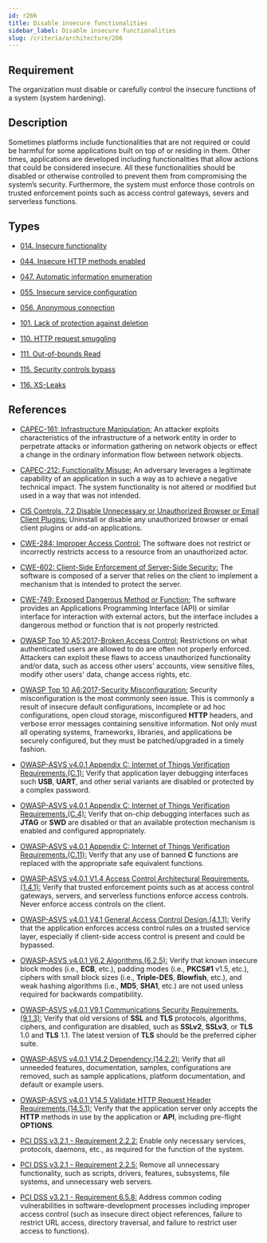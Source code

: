```yaml
---
id: r266
title: Disable insecure functionalities
sidebar_label: Disable insecure functionalities
slug: /criteria/architecture/266
---
```


## Requirement

The organization must disable or carefully control the insecure functions of a
system (system hardening).

## Description

Sometimes platforms include functionalities that are not required or could be
harmful for some applications built on top of or residing in them. Other times,
applications are developed including functionalities that allow actions that
could be considered insecure. All these functionalities should be disabled or
otherwise controlled to prevent them from compromising the system’s security.
Furthermore, the system must enforce those controls on trusted enforcement
points such as access control gateways, severs and serverless functions.

## Types

- [014. Insecure functionality](/types/014)

- [044. Insecure HTTP methods enabled](/types/044)

- [047. Automatic information enumeration](/types/047)

- [055. Insecure service configuration](/types/055)

- [056. Anonymous connection](/types/056)

- [101. Lack of protection against deletion](/types/101)

- [110. HTTP request smuggling](/types/110)

- [111. Out-of-bounds Read](/types/111)

- [115. Security controls bypass](/types/115)

- [116. XS-Leaks](/types/116)

## References

- [CAPEC-161: Infrastructure Manipulation:](https://capec.mitre.org/data/definitions/161.html)
An attacker exploits characteristics of the infrastructure of a network entity
in order to perpetrate attacks or information gathering on network objects or
effect a change in the ordinary information flow between network objects.

- [CAPEC-212: Functionality Misuse:](https://capec.mitre.org/data/definitions/212.html)
An adversary leverages a legitimate capability of an application in such a way
as to achieve a negative technical impact. The system functionality is not
altered or modified but used in a way that was not intended.

- [CIS Controls. 7.2 Disable Unnecessary or Unauthorized Browser or Email Client Plugins:](https://www.cisecurity.org/controls/)
Uninstall or disable any unauthorized browser or email client plugins or add-on
applications.

- [CWE-284: Improper Access Control:](https://cwe.mitre.org/data/definitions/284.html)
The software does not restrict or incorrectly restricts access to a resource
from an unauthorized actor.

- [CWE-602: Client-Side Enforcement of Server-Side Security:](https://cwe.mitre.org/data/definitions/602.html)
The software is composed of a server that relies on the client to implement a
mechanism that is intended to protect the server.

- [CWE-749: Exposed Dangerous Method or Function:](https://cwe.mitre.org/data/definitions/749.html)
The software provides an Applications Programming Interface (API) or similar
interface for interaction with external actors, but the interface includes a
dangerous method or function that is not properly restricted.

- [OWASP Top 10 A5:2017-Broken Access Control:](https://owasp.org/www-project-top-ten/OWASP_Top_Ten_2017/Top_10-2017_A5-Broken_Access_Control)
Restrictions on what authenticated users are allowed to do are often not
properly enforced. Attackers can exploit these flaws to access unauthorized
functionality and/or data, such as access other users' accounts, view sensitive
files, modify other users' data, change access rights, etc.

- [OWASP Top 10 A6:2017-Security Misconfiguration:](https://owasp.org/www-project-top-ten/OWASP_Top_Ten_2017/Top_10-2017_A6-Security_Misconfiguration)
Security misconfiguration is the most commonly seen issue. This is commonly a
result of insecure default configurations, incomplete or ad hoc configurations,
open cloud storage, misconfigured **HTTP** headers, and verbose error messages
containing sensitive information. Not only must all operating systems,
frameworks, libraries, and applications be securely configured, but they must
be patched/upgraded in a timely fashion.

- [OWASP-ASVS v4.0.1 Appendix C: Internet of Things Verification Requirements.(C.1):](https://owasp.org/www-project-application-security-verification-standard/)
Verify that application layer debugging interfaces such **USB**, **UART**, and other
serial variants are disabled or protected by a complex password.

- [OWASP-ASVS v4.0.1 Appendix C: Internet of Things Verification Requirements.(C.4):](https://owasp.org/www-project-application-security-verification-standard/)
Verify that on-chip debugging interfaces such as **JTAG** or **SWD** are disabled or
that an available protection mechanism is enabled and configured appropriately.

- [OWASP-ASVS v4.0.1 Appendix C: Internet of Things Verification Requirements.(C.11):](https://owasp.org/www-project-application-security-verification-standard/)
Verify that any use of banned **C** functions are replaced with the appropriate
safe equivalent functions.

- [OWASP-ASVS v4.0.1 V1.4 Access Control Architectural Requirements.(1.4.1):](https://owasp.org/www-project-application-security-verification-standard/)
Verify that trusted enforcement points such as at access control gateways,
servers, and serverless functions enforce access controls.
Never enforce access controls on the client.

- [OWASP-ASVS v4.0.1 V4.1 General Access Control Design.(4.1.1):](https://owasp.org/www-project-application-security-verification-standard/)
Verify that the application enforces access control rules on a trusted
service layer, especially if client-side access control is present and could
be bypassed.

- [OWASP-ASVS v4.0.1 V6.2 Algorithms.(6.2.5):](https://owasp.org/www-project-application-security-verification-standard/)
Verify that known insecure block modes (i.e., **ECB**, etc.), padding modes
(i.e., **PKCS#1** v1.5, etc.), ciphers with small block sizes
(i.e., **Triple-DES**, **Blowfish**, etc.), and weak hashing algorithms
(i.e., **MD5**, **SHA1**, etc.) are not used unless required for backwards
compatibility.

- [OWASP-ASVS v4.0.1 V9.1 Communications Security Requirements.(9.1.3):](https://owasp.org/www-project-application-security-verification-standard/)
Verify that old versions of **SSL** and **TLS** protocols, algorithms, ciphers,
and configuration are disabled, such as **SSLv2**, **SSLv3**, or **TLS** 1.0 and **TLS** 1.1.
The latest version of **TLS** should be the preferred cipher suite.

- [OWASP-ASVS v4.0.1 V14.2 Dependency.(14.2.2):](https://owasp.org/www-project-application-security-verification-standard/)
Verify that all unneeded features, documentation, samples, configurations are
removed, such as sample applications, platform documentation,
and default or example users.

- [OWASP-ASVS v4.0.1 V14.5 Validate HTTP Request Header Requirements.(14.5.1):](https://owasp.org/www-project-application-security-verification-standard/)
Verify that the application server only accepts the **HTTP** methods in use by the
application or **API**, including pre-flight **OPTIONS**.

- [PCI DSS v3.2.1 - Requirement 2.2.2:](https://www.pcisecuritystandards.org/documents/PCI_DSS_v3-2-1.pdf)
Enable only necessary services, protocols, daemons, etc.,
as required for the function of the system.

- [PCI DSS v3.2.1 - Requirement 2.2.5:](https://www.pcisecuritystandards.org/documents/PCI_DSS_v3-2-1.pdf)
Remove all unnecessary functionality, such as scripts, drivers, features,
subsystems, file systems, and unnecessary web servers.

- [PCI DSS v3.2.1 - Requirement 6.5.8:](https://www.pcisecuritystandards.org/documents/PCI_DSS_v3-2-1.pdf)
Address common coding vulnerabilities in software-development processes
including improper access control (such as insecure direct object
references, failure to restrict URL access, directory traversal, and
failure to restrict user access to functions).
